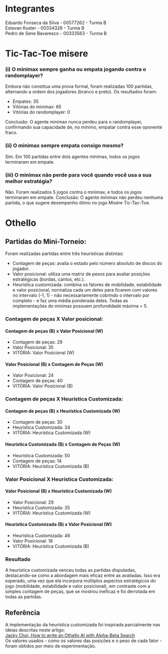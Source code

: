 # Integrantes

Eduardo Fonseca da Silva - 00577262 - Turma B  
Estevan Kuster - 00334328 - Turma B  
Pedro de Sene Bavaresco - 00333563 - Turma B  

# Tic-Tac-Toe misere

### (i) O minimax sempre ganha ou empata jogando contra o randomplayer?
Embora não constitua uma prova formal, foram realizadas 100 partidas, alternando a ordem dos jogadores (branco e preto). Os resultados foram:
- Empates: 35
- Vitórias do minimax: 65
- Vitórias do randomplayer: 0

Conclusão: O agente minimax nunca perdeu para o randomplayer, confirmando sua capacidade de, no mínimo, empatar contra esse oponente fraco.

### (ii) O minimax sempre empata consigo mesmo?
Sim. Em 100 partidas entre dois agentes minimax, todos os jogos terminaram em empate.

### (iii) O minimax não perde para você quando você usa a sua melhor estratégia?
Não. Foram realizados 5 jogos contra o minimax, e todos os jogos terminaram em empate.
Conclusão: O agente minimax não perdeu nenhuma partida, o que sugere desempenho ótimo no jogo Misère Tic-Tac-Toe.

# Othello

## Partidas do Mini-Torneio:
Foram realizadas partidas entre três heurísticas distintas:
- Contagem de peças: avalia o estado pelo número absoluto de discos do jogador.
- Valor posicional: utiliza uma matriz de pesos para avaliar posições estratégicas (bordas, cantos, etc.).
- Heurística customizada: combina os fatores de mobilidade, estabilidade e valor posicional, normaliza cada um deles para ficarem com valores no intervalo (-1, 1) - não necessariamente cobrindo o intervalo por completo - e faz uma média ponderada deles.
Todas as implementações do minimax possuem profundidade máxima = 5.

### Contagem de peças X Valor posicional:

#### Contagem de peças (B) x Valor Posicional (W)
- Contagem de peças: 29
- Valor Posicional: 35
- VITÓRIA: Valor Posicional (W)

#### Valor Posicional (B) x Contagem de Peças (W)
- Valor Posicional: 24
- Contagem de peças: 40
- VITÓRIA: Valor Posicional (B)

### Contagem de peças X Heurística Customizada:

#### Contagem de peças (B) x Heurística Customizada (W)
- Contagem de peças: 30
- Heurística Customizada: 34
- VITÓRIA: Heurística Customizada (W)

#### Heurística Customizada (B) x Contagem de Peças (W)
- Heurística Customizada: 50
- Contagem de peças: 14
- VITÓRIA: Heurística Customizada (B)


### Valor Posicional X Heurística Customizada:

#### Valor Posicional (B) x Heurística Customizada (W)
- Valor Posicional: 29
- Heurística Customizada: 35
- VITÓRIA: Heurística Customizada (W)

#### Heurística Customizada (B) x Valor Posicional (W)
- Heurística Customizada: 46
- Valor Posicional: 18
- VITÓRIA: Heurística Customizada (B)


### Resultado
A heurística customizada venceu todas as partidas disputadas, destacando-se como a abordagem mais eficaz entre as avaliadas. Isso era esperado, uma vez que ela incorpora múltiplos aspectos estratégicos do jogo (mobilidade, estabilidade e valor posicional), em contraste com a simples contagem de peças, que se mostrou ineficaz e foi derrotada em todas as partidas.


## Referência
A implementação da heurística customizada foi inspirada parcialmente nas ideias descritas neste artigo:   
[Jacky Choi, How to write an Othello AI with Alpha-Beta Search](https://medium.com/@jackychoi26/how-to-write-an-othello-ai-with-alpha-beta-search-58131ffe67eb)    
Os valores usados - como os valores das posições e o peso de cada fator - foram obtidos por meio de experimentação.